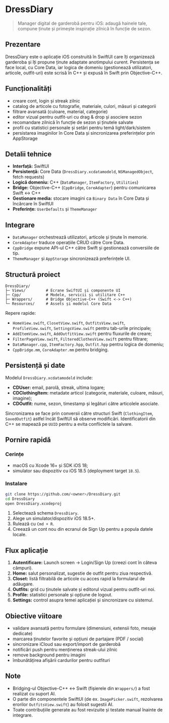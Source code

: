# DressDiary

> Manager digital de garderobă pentru iOS: adaugă hainele tale, compune ținute și primește inspirație zilnică în funcție de sezon.

## Prezentare
DressDiary este o aplicație iOS construită în SwiftUI care îți organizează garderoba și îți propune ținute adaptate anotimpului curent. Persistența se face local, cu Core Data, iar logica de domeniu (gestionează utilizatori, articole, outfit-uri) este scrisă în C++ și expusă în Swift prin Objective-C++.

## Funcționalități
- creare cont, login și streak zilnic
- catalog de articole cu fotografie, materiale, culori, măsuri și categorii
- filtrare avansată (culoare, material, categorie)
- editor vizual pentru outfit-uri cu drag & drop și asociere sezon
- recomandare zilnică în funcție de sezon și ținutele salvate
- profil cu statistici personale și setări pentru temă light/dark/sistem
- persistarea imaginilor în Core Data și sincronizarea preferințelor prin AppStorage

## Detalii tehnice
- **Interfață:** SwiftUI 
- **Persistență:** Core Data (`DressDiary.xcdatamodeld`, `NSManagedObject`, fetch requests)
- **Logică domeniu:** C++ (`DataManager`, `ItemFactory`, `Utilities`)
- **Bridge:** Objective-C++ (`CppBridge`, `CoreAdapter`) pentru comunicarea Swift ↔ C++
- **Gestionare media:** stocare imagini ca `Binary Data` în Core Data și încărcare în SwiftUI
- **Preferințe:** `UserDefaults` și `ThemeManager`

## Integrare

- `DataManager` orchestrează utilizatori, articole și ținute în memorie.
- `CoreAdapter` traduce operațiile CRUD către Core Data.
- `CppBridge` expune API-ul C++ către Swift și gestionează conversiile de tip.
- `ThemeManager` și `AppStorage` sincronizează preferințele UI.

## Structură proiect
```
DressDiary/
├─ Views/         # Ecrane SwiftUI și componente UI
├─ Cpp/           # Modele, servicii și utilitare C++
├─ Wrappers/      # Bridge Objective-C++ (Swift <-> C++)
└─ Resources/     # Assets și modelul Core Data
```
Repere rapide:
- `HomeView.swift`, `ClosetView.swift`, `OutfitsView.swift`, `ProfileView.swift`, `SettingsView.swift` pentru tab-urile principale;
- `AddItemView.swift`, `AddOutfitView.swift` pentru fluxurile de creare;
- `FilterPageView.swift`, `FilteredClothesView.swift` pentru filtrare;
- `DataManager.cpp`, `ItemFactory.hpp`, `Outfit.hpp` pentru logica de domeniu;
- `CppBridge.mm`, `CoreAdapter.mm` pentru bridging.

## Persistență și date
Modelul `DressDiary.xcdatamodeld` include:
- **CDUser:** email, parolă, streak, ultima logare;
- **CDClothingItem:** metadate articol (categorie, materiale, culoare, măsuri, imagine);
- **CDOutfit:** nume, sezon, timestamp și legături către articolele asociate.

Sincronizarea se face prin conversii către structuri Swift (`ClothingItem`, `SavedOutfit`) astfel încât SwiftUI să observe modificări. Identificatorii din C++ se mapează pe `UUID` pentru a evita conflictele la salvare.

## Pornire rapidă
### Cerințe
- macOS cu Xcode 16+ și SDK iOS 18;
- simulator sau dispozitiv cu iOS 18.5 (deployment target `18.5`).

### Instalare
```bash
git clone https://github.com/<owner>/DressDiary.git
cd DressDiary
open DressDiary.xcodeproj
```
1. Selectează schema `DressDiary`.
2. Alege un simulator/dispozitiv iOS 18.5+.
3. Rulează cu `Cmd + R`.
4. Creează un cont nou din ecranul de Sign Up pentru a popula datele locale.

## Flux aplicație
1. **Autentificare:** Launch screen -> Login/Sign Up (creezi cont în câteva câmpuri).
2. **Home:** salut personalizat, sugestie de outfit pentru ziua respectivă.
3. **Closet:** listă filtrabilă de articole cu acces rapid la formularul de adăugare.
4. **Outfits:** grid cu ținutele salvate și editorul vizual pentru outfit-uri noi.
5. **Profile:** statistici personale și opțiune de logout.
6. **Settings:** control asupra temei aplicației și sincronizare cu sistemul.

## Obiective viitoare
- validare avansată pentru formulare (dimensiuni, extensii foto, mesaje dedicate)
- marcarea ținutelor favorite și opțiuni de partajare (PDF / social)
- sincronizare iCloud sau export/import de garderobă
- notificări push pentru menținerea streak-ului zilnic
- remove background pentru imagini
- îmbunătățirea afișării cardurilor pentru outfituri 

## Note 
- Bridging-ul Objective-C++ ↔ Swift (fișierele din `Wrappers/`) a fost realizat cu suport AI.
- O parte din componentele SwiftUI (de ex. `ImagePicker.swift`, rezolvarea erorilor `OutfitsView.swift`) au folosit sugestii AI.
- Toate contribuțiile generate au fost revizuite și testate manual înainte de integrare.
